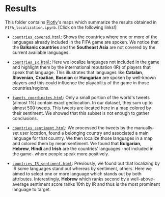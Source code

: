 # Results

This folder contains [Plotly](https://plotly.com/python/)'s maps which summarize the results obtained in `FIFA_localization.ipynb`. [Click on the following links!]

* [`countries_covered.html`](https://hectoramirez.github.io/FIFA/countries_covered.html): Shows the countries where one or more of the languages already included in the FIFA game are spoken. We notice that the __Balkanic countries__ and the __Southeast Asia__ are not covered by the current available languages.

* [`countries_IR.html`](https://hectoramirez.github.io/FIFA/countries_IR.html): Here we localize languages not included in the game and highlight them by the international reputation (IR) of players that speak that language. This illustrates that languages like __Catalan__, __Slovenian__, __Croatian__, __Bosnian__ or __Hungarian__ are spoken by well-known players and this could influence the playability of the game in those countries/regions.

* [`tweets_coordinates.html`](https://hectoramirez.github.io/FIFA/tweets_coordinates.html): Only a small portion of the world's tweets (almost 1%) contain exact geolocation. In our dataset, they sum up to almost 500 tweets. This tweets are located here in a map colored by their sentiment. We showed that this subset is not enough to gather conclusions.

* [`countries_sentiment.html`](https://hectoramirez.github.io/FIFA/countries_sentiment.html): We processed the tweets by the manually-set user location, found a belonging country and associated a main language for that country. We then localize those languages in a map and colored them by mean sentiment. We found that __Bulgarian__, __Hebrew__, __Hindi__ and __Irish__ are the countries' languages -not included in the game- where people speak more positively.

* [`countries_IR_sentiment.html`](https://hectoramirez.github.io/FIFA/countries_IR_sentiment.html): Previously, we found out that localizing by IR some languages stand out whereas by sentiment, others. Here we aimed to select one or more language which stands out by both attributes. Interestingly, __Hebrew__ which ranks second by a well-above-average sentiment score ranks 10th by IR and thus is the most prominent language to target.